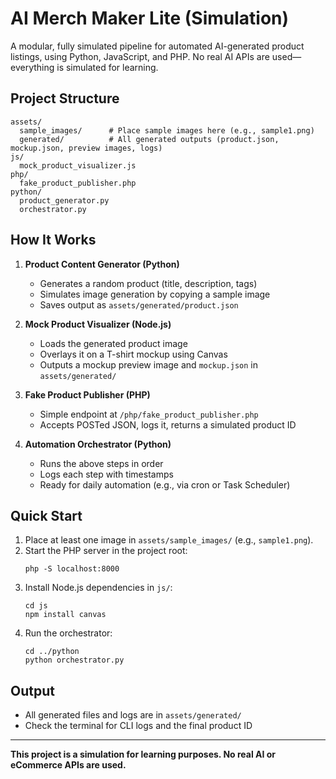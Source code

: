 
# AI Merch Maker Lite (Simulation)

A modular, fully simulated pipeline for automated AI-generated product listings, using Python, JavaScript, and PHP. No real AI APIs are used—everything is simulated for learning.

## Project Structure

```
assets/
  sample_images/      # Place sample images here (e.g., sample1.png)
  generated/          # All generated outputs (product.json, mockup.json, preview images, logs)
js/
  mock_product_visualizer.js
php/
  fake_product_publisher.php
python/
  product_generator.py
  orchestrator.py
```

## How It Works

1. **Product Content Generator (Python)**
   - Generates a random product (title, description, tags)
   - Simulates image generation by copying a sample image
   - Saves output as `assets/generated/product.json`

2. **Mock Product Visualizer (Node.js)**
   - Loads the generated product image
   - Overlays it on a T-shirt mockup using Canvas
   - Outputs a mockup preview image and `mockup.json` in `assets/generated/`

3. **Fake Product Publisher (PHP)**
   - Simple endpoint at `/php/fake_product_publisher.php`
   - Accepts POSTed JSON, logs it, returns a simulated product ID

4. **Automation Orchestrator (Python)**
   - Runs the above steps in order
   - Logs each step with timestamps
   - Ready for daily automation (e.g., via cron or Task Scheduler)

## Quick Start

1. Place at least one image in `assets/sample_images/` (e.g., `sample1.png`).
2. Start the PHP server in the project root:
   ```
   php -S localhost:8000
   ```
3. Install Node.js dependencies in `js/`:
   ```
   cd js
   npm install canvas
   ```
4. Run the orchestrator:
   ```
   cd ../python
   python orchestrator.py
   ```

## Output
- All generated files and logs are in `assets/generated/`
- Check the terminal for CLI logs and the final product ID

---

**This project is a simulation for learning  purposes. No real AI or eCommerce APIs are used.**
